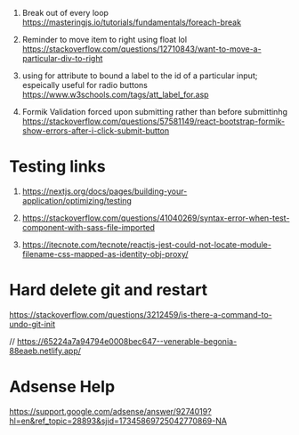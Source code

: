 1. Break out of every loop 
https://masteringjs.io/tutorials/fundamentals/foreach-break

2. Reminder to move item to right using float lol
https://stackoverflow.com/questions/12710843/want-to-move-a-particular-div-to-right

3. using for attribute to bound a label to the id of a particular input; espeically useful for radio buttons 
https://www.w3schools.com/tags/att_label_for.asp

3. Formik Validation forced upon submitting rather than before submittinhg
https://stackoverflow.com/questions/57581149/react-bootstrap-formik-show-errors-after-i-click-submit-button


# Testing links

1. https://nextjs.org/docs/pages/building-your-application/optimizing/testing

2. https://stackoverflow.com/questions/41040269/syntax-error-when-test-component-with-sass-file-imported

3. https://itecnote.com/tecnote/reactjs-jest-could-not-locate-module-filename-css-mapped-as-identity-obj-proxy/

# Hard delete git and restart
https://stackoverflow.com/questions/3212459/is-there-a-command-to-undo-git-init


// https://65224a7a94794e0008bec647--venerable-begonia-88eaeb.netlify.app/

# Adsense Help
https://support.google.com/adsense/answer/9274019?hl=en&ref_topic=28893&sjid=17345869725042770869-NA